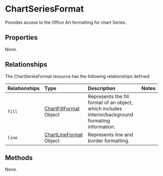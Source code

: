 # ChartSeriesFormat
Provides access to the Office Art formatting for chart Series.

## Properties
None.

## Relationships
The ChartSeriesFormat resource has the following relationships defined:

| Relationships    | Type    |Description|Notes |
|:-----------------|:--------|:----------|:-----|
| `fill`          |[ChartFillFormat](chartFillFormat.md) Object | Represents the fill format of an object, which includes interior/background formating information. 
| `line`          |[ChartLineFormat](chartLineFormat.md) Object | Represents line and border formatting.


## Methods
None.